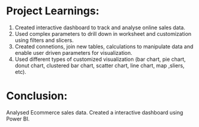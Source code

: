 # Project Learnings:
1. Created interactive dashboard to track and analyse online sales data.
2. Used complex parameters to drill down in worksheet and customization using filters and slicers.
3. Created connetions, join new tables, calculations to manipulate data and enable user driven parameters for visualization.
4. Used different types of customized visualization (bar chart, pie chart, donut chart, clustered bar chart, scatter chart, line chart, map ,sliers, etc).

# Conclusion:
Analysed Ecommerce sales data. Created a interactive dashboard using Power BI.
